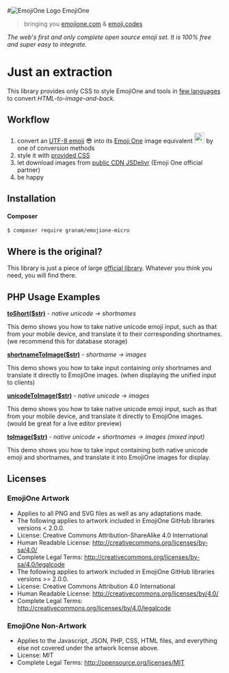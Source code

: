#![EmojiOne Logo](http://git.emojione.com/assets/logo.png) EmojiOne
> bringing you [emojione.com](http://emojione.com/) & [emoji.codes](http://emoji.codes/)

*The web's first and only complete open source emoji set. It is 100% free and super easy to integrate.*

# Just an extraction
This library provides only CSS to style EmojiOne and tools in [few languages](./lib) to convert *HTML-to-image-and-back*.

## Workflow
1. convert an [UTF-8 emoji](http://getemoji.com/) 😎 into its [Emoji One](https://emojione.com) image equivalent <img src="https://cdn.jsdelivr.net/emojione/assets/svg/1f60e.svg" width="24"> by one of conversion methods
2. style it with [provided CSS](./assets/css)
3. let download images from [public CDN JSDelivr](http://www.jsdelivr.com/#!emojione) (Emoji One official partner)
4. be happy

## Installation

#### Composer
```
$ composer require granam/emojione-micro
```

## Where is the original?

This library is just a piece of large [official library](https://github.com/Ranks/emojione).
Whatever you think you need, you will find there.

## PHP Usage Examples

**[toShort\($str\)](http://git.emojione.com/demos/latest/phptoshort.php)** - _native unicode -> shortnames_

This demo shows you how to take native unicode emoji input, such as that from your mobile device, and translate it to their corresponding shortnames. (we recommend this for database storage)

**[shortnameToImage\($str\)](http://git.emojione.com/demos/latest/phpshortnametoimage.php)** - _shortname -> images_

This demo shows you how to take input containing only shortnames and translate it directly to EmojiOne images. (when displaying the unified input to clients)

**[unicodeToImage\($str\)](http://git.emojione.com/demos/latest/phpunicodetoimage.php)** - _native unicode -> images_

This demo shows you how to take native unicode emoji input, such as that from your mobile device, and translate it directly to EmojiOne images. (would be great for a live editor preview)

**[toImage\($str\)](http://git.emojione.com/demos/latest/phptoimage.php)** - _native unicode + shortnames -> images (mixed input)_

This demo shows you how to take input containing both native unicode emoji and shortnames, and translate it into EmojiOne images for display.

## Licenses

### EmojiOne Artwork

*  Applies to all PNG and SVG files as well as any adaptations made.
*  The following applies to artwork included in EmojiOne GitHub libraries versions < 2.0.0.
  *  License: Creative Commons Attribution-ShareAlike 4.0 International
  *  Human Readable License: http://creativecommons.org/licenses/by-sa/4.0/
  *  Complete Legal Terms: http://creativecommons.org/licenses/by-sa/4.0/legalcode
*  The following applies to artwork included in EmojiOne GitHub libraries versions >= 2.0.0.
  *  License: Creative Commons Attribution 4.0 International
  *  Human Readable License: http://creativecommons.org/licenses/by/4.0/
  *  Complete Legal Terms: http://creativecommons.org/licenses/by/4.0/legalcode


### EmojiOne Non-Artwork

*  Applies to the Javascript, JSON, PHP, CSS, HTML files, and everything else not covered under the artwork license above.
*  License: MIT
*  Complete Legal Terms: http://opensource.org/licenses/MIT
